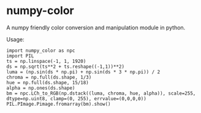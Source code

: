 # numpy-color

A numpy friendly color conversion and manipulation module in python.  
  
Usage:

```
import numpy_color as npc
import PIL
ts = np.linspace(-1, 1, 1920)
ds = np.sqrt(ts**2 + ts.reshape((-1,1))**2)
luma = (np.sin(ds * np.pi) + np.sin(ds * 3 * np.pi)) / 2
chroma = np.full(ds.shape, 1/3)
hue = np.full(ds.shape, 15/18)
alpha = np.ones(ds.shape)
bm = npc.LCh_to_RGB(np.dstack((luma, chroma, hue, alpha)), scale=255, dtype=np.uint8, clamp=(0, 255), errvalue=(0,0,0,0))
PIL.PImage.Pimage.fromarray(bm).show()

```
